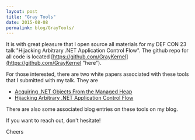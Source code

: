 ```yaml
---
layout: post
title: "Gray Tools"
date: 2015-08-08
permalink: blog/GrayTools/
---
```


It is with great pleasure that I open source all materials for my DEF CON 23 talk "Hijacking Arbitrary .NET Application Control Flow". The github repo for all code is located [https://github.com/GrayKernel](https://github.com/GrayKernel "here").

For those interested, there are two white papers associated with these tools that I submitted with my talk. They are

- [Acquiring .NET Objects From the Managed Heap](/resources/grayStorm/AcquiringDotNetObjectsFromTheManagedHeap.pdf)
- [Hijacking Arbitrary .NET Application Control Flow](/resources/grayStorm/HijackingArbitraryDotnetApplicationControlFlow.pdf)

There are also some associated blog entries on these tools on my blog.

If you want to reach out, don't hesitate! 

Cheers 


